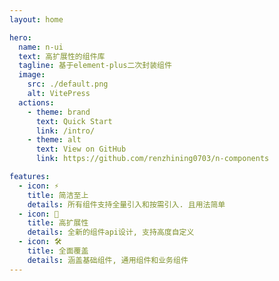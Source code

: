 ```yaml
---
layout: home

hero:
  name: n-ui
  text: 高扩展性的组件库
  tagline: 基于element-plus二次封装组件
  image:
    src: ./default.png
    alt: VitePress
  actions:
    - theme: brand
      text: Quick Start
      link: /intro/
    - theme: alt
      text: View on GitHub
      link: https://github.com/renzhining0703/n-components

features:
  - icon: ⚡️
    title: 简洁至上
    details: 所有组件支持全量引入和按需引入. 且用法简单
  - icon: 🖖
    title: 高扩展性
    details: 全新的组件api设计, 支持高度自定义
  - icon: 🛠️
    title: 全面覆盖
    details: 涵盖基础组件, 通用组件和业务组件
---
```

